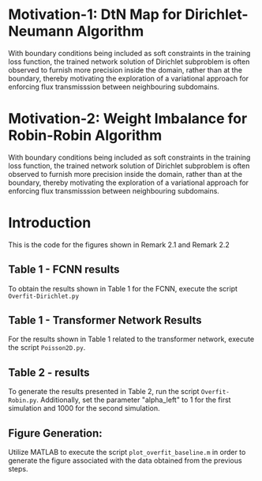 # Motivation-1: DtN Map for Dirichlet-Neumann Algorithm

With boundary conditions being included as soft constraints in the training loss function, the trained network solution of Dirichlet subproblem is often observed to furnish more precision inside the domain, rather than at the boundary, thereby motivating the exploration of a variational approach for enforcing flux transmisssion between neighbouring subdomains.

# Motivation-2: Weight Imbalance for Robin-Robin Algorithm

With boundary conditions being included as soft constraints in the training loss function, the trained network solution of Dirichlet subproblem is often observed to furnish more precision inside the domain, rather than at the boundary, thereby motivating the exploration of a variational approach for enforcing flux transmisssion between neighbouring subdomains.


# Introduction
This is the code for the figures shown in Remark 2.1 and Remark 2.2
## Table 1 - FCNN results
To obtain the results shown in Table 1 for the FCNN, execute the script `Overfit-Dirichlet.py`
## Table 1 - Transformer Network Results
For the results shown in Table 1 related to the transformer network, execute the script `Poisson2D.py`.
## Table 2 - results
To generate the results presented in Table 2, run the script `Overfit-Robin.py`. Additionally, set the parameter "alpha_left" to 1 for the first simulation and 1000 for the second simulation.
## Figure Generation:
Utilize MATLAB to execute the script `plot_overfit_baseline.m` in order to generate the figure associated with the data obtained from the previous steps.

